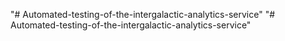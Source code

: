 "# Automated-testing-of-the-intergalactic-analytics-service" 
"# Automated-testing-of-the-intergalactic-analytics-service" 

